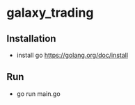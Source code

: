 # galaxy_trading

## Installation
- install go https://golang.org/doc/install

## Run
- go run main.go
